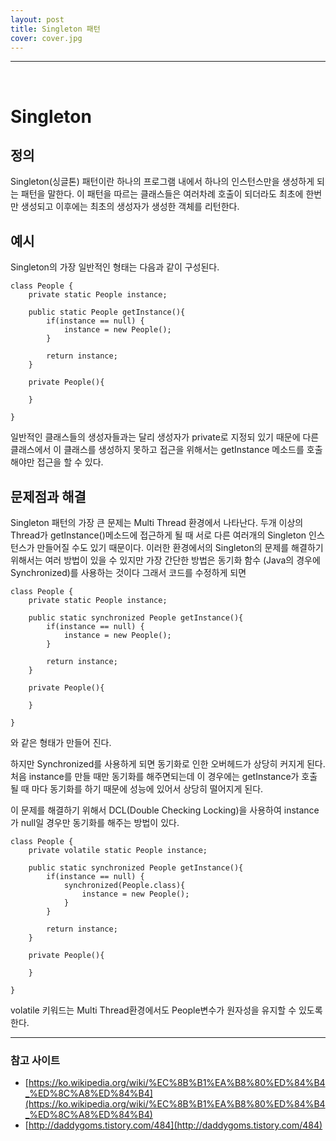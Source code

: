 ```yaml
---
layout: post
title: Singleton 패턴
cover: cover.jpg
---
```


* * *

<br> 

# Singleton


## 정의

Singleton(싱글톤) 패턴이란 하나의 프로그램 내에서 하나의 인스턴스만을 생성하게 되는 패턴을 말한다.
이 패턴을 따르는 클래스들은 여러차례 호출이 되더라도 최초에 한번만 생성되고 이후에는 최초의 생성자가 생성한 객체를 리턴한다.


## 예시

Singleton의 가장 일반적인 형태는 다음과 같이 구성된다.

```
class People {
	private static People instance;

	public static People getInstance(){
		if(instance == null) {
			instance = new People();
		}

		return instance;
	}

	private People(){

	}

}
``` 
일반적인 클래스들의 생성자들과는 달리 생성자가 private로 지정되 있기 때문에 다른 클래스에서 이 클래스를 생성하지 못하고 접근을 위해서는 
getInstance 메소드를 호출해야만 접근을 할 수 있다.

## 문제점과 해결

Singleton 패턴의 가장 큰 문제는 Multi Thread 환경에서 나타난다.
두개 이상의 Thread가 getInstance()메소드에 접근하게 될 때 서로 다른 여러개의 Singleton 인스턴스가 만들어질 수도 있기 때문이다.
이러한 환경에서의 Singleton의 문제를 해결하기 위해서는 여러 방법이 있을 수 있지만 가장 간단한 방법은 동기화 함수 (Java의 경우에 Synchronized)를 사용하는 것이다
그래서 코드를 수정하게 되면

```
class People {
	private static People instance;

	public static synchronized People getInstance(){
		if(instance == null) {
			instance = new People();
		}

		return instance;
	}

	private People(){

	}

}
```
와 같은 형태가 만들어 진다. 

하지만 Synchronized를 사용하게 되면 동기화로 인한 오버헤드가 상당히 커지게 된다. 
처음 instance를 만들 때만 동기화를 해주면되는데 이 경우에는 getInstance가 호출 될 때 마다 동기화를 하기 때문에 성능에 있어서 상당히 떨어지게 된다.

이 문제를 해결하기 위해서
DCL(Double Checking Locking)을 사용하여 instance가 null일 경우만 동기화를 해주는 방법이 있다. 

```
class People {
	private volatile static People instance;

	public static synchronized People getInstance(){
		if(instance == null) {
			synchronized(People.class){
     			instance = new People();
    		}
		}

		return instance;
	}

	private People(){

	}

}

```
volatile 키워드는 Multi Thread환경에서도 People변수가 원자성을 유지할 수 있도록 한다.



---
### 참고 사이트 

* [https://ko.wikipedia.org/wiki/%EC%8B%B1%EA%B8%80%ED%84%B4_%ED%8C%A8%ED%84%B4](https://ko.wikipedia.org/wiki/%EC%8B%B1%EA%B8%80%ED%84%B4_%ED%8C%A8%ED%84%B4)
* [http://daddygoms.tistory.com/484](http://daddygoms.tistory.com/484)